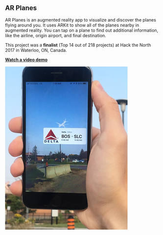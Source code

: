 ## AR Planes

AR Planes is an augmented reality app to visualize and discover the planes flying around you. It uses ARKit to show all of the planes nearby in augmented reality. You can tap on a plane to find out additional information, like the airline, origin airport, and final destination.

This project was a **finalist** (Top 14 out of 218 projects) at Hack the North 2017 in Waterloo, ON, Canada.

**[Watch a video demo](https://www.youtube.com/watch?v=dnYHQ-7wlag)**
 
<img src="images/demo.jpg" width="400px">
